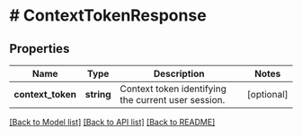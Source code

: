 # # ContextTokenResponse

## Properties

Name | Type | Description | Notes
------------ | ------------- | ------------- | -------------
**context_token** | **string** | Context token identifying the current user session. | [optional]

[[Back to Model list]](../../README.md#models) [[Back to API list]](../../README.md#endpoints) [[Back to README]](../../README.md)
